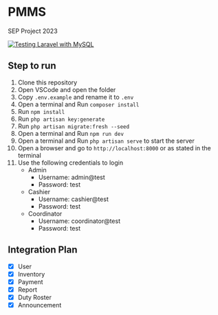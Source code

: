 # PMMS
SEP Project 2023

[![Testing Laravel with MySQL](https://github.com/chanyuenfu/pmms/actions/workflows/laravel.yml/badge.svg?branch=main)](https://github.com/chanyuenfu/pmms/actions/workflows/laravel.yml)

## Step to run
1. Clone this repository
2. Open VSCode and open the folder
3. Copy `.env.example` and rename it to `.env`
4. Open a terminal and Run `composer install`
5. Run `npm install`
6. Run `php artisan key:generate`
7. Run `php artisan migrate:fresh --seed`
8. Open a terminal and Run `npm run dev` 
9. Open a terminal and Run `php artisan serve` to start the server
10. Open a browser and go to `http://localhost:8000` or as stated in the terminal
11. Use the following credentials to login
    - Admin
        - Username: admin@test
        - Password: test
    - Cashier
        - Username: cashier@test
        - Password: test
    - Coordinator
        - Username: coordinator@test
        - Password: test

## Integration Plan
- [x] User
- [x] Inventory
- [x] Payment
- [x] Report
- [x] Duty Roster
- [x] Announcement
